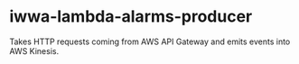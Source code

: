 # iwwa-lambda-alarms-producer

Takes HTTP requests coming from AWS API Gateway and emits events into AWS
Kinesis.
